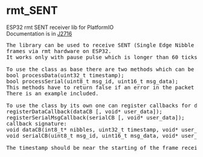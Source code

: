 # rmt_SENT
ESP32 rmt SENT receiver lib for PlatformIO<br>
Documentation is in <a href="https://dokumen.pub/qdownload/sent-single-edge-nibble-transmission-for-automotive-applications-j2716-2016-04.html">J2716</a><br>

<pre>
The library can be used to receive SENT (Single Edge Nibble Transmission)
frames via rmt hardware on ESP32.
It works only with pause pulse which is longer than 60 ticks which is used as end marker.

To use the class as base there are two methods which can be overrided:
bool processData(uint32_t timestamp);
bool processSerial(uint8_t msg_id, uint16_t msg_data);
This methods have to return false if an error in the packet is detected, else true. The nibbles are available in _nibbles array.
There is an example included.

To use the class by its own one can register callbacks for data and serial messages.
registerDataCallback(dataCB [, void* user_data]);
registerSerialMsgCallback(serialCB [, void* user_data]);
callback signature:
void dataCB(int8_t* nibbles, uint32_t timestamp, void* user_data)
void serialCB(uint8_t msg_id, uint16_t msg_data, void* user_data)

The timestamp should be near the starting of the frame received. 
</pre>

